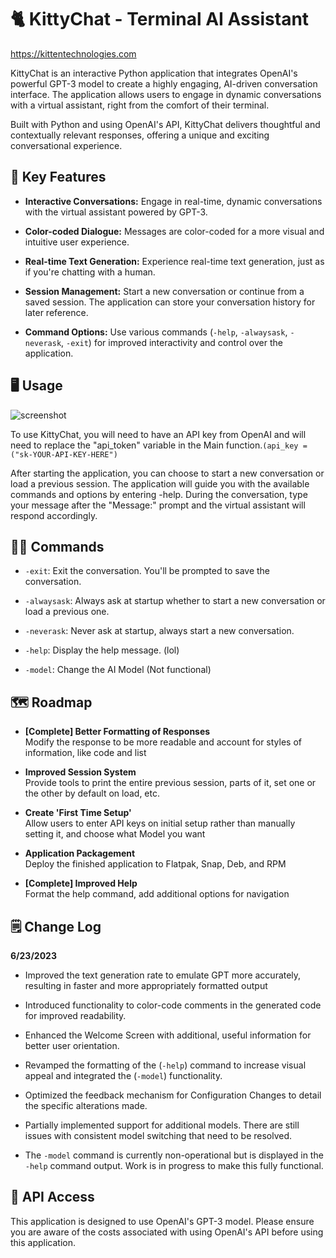 # 🐈 KittyChat - Terminal AI Assistant

https://kittentechnologies.com

KittyChat is an interactive Python application that integrates OpenAI's powerful GPT-3 model to create a highly engaging, AI-driven conversation interface. The application allows users to engage in dynamic conversations with a virtual assistant, right from the comfort of their terminal.

Built with Python and using OpenAI's API, KittyChat delivers thoughtful and contextually relevant responses, offering a unique and exciting conversational experience.

## 🔑 Key Features

- **Interactive Conversations:** Engage in real-time, dynamic conversations with the virtual assistant powered by GPT-3.

- **Color-coded Dialogue:** Messages are color-coded for a more visual and intuitive user experience.

- **Real-time Text Generation:** Experience real-time text generation, just as if you're chatting with a human.

- **Session Management:** Start a new conversation or continue from a saved session. The application can store your conversation history for later reference.

- **Command Options:** Use various commands (`-help`, `-alwaysask`, `-neverask`, `-exit`) for improved interactivity and control over the application.
  
## 🖥️ Usage

![screenshot](https://github.com/mrcafune/KittyChat/assets/101951803/fe8de2ec-ee43-4643-96fc-8f85b82b4b20)

To use KittyChat, you will need to have an API key from OpenAI and will need to replace the "api_token" variable in the Main function.`(api_key = ("sk-YOUR-API-KEY-HERE")`

After starting the application, you can choose to start a new conversation or load a previous session. The application will guide you with the available commands and options by entering -help. During the conversation, type your message after the "Message:" prompt and the virtual assistant will respond accordingly.

## 👩‍💻 Commands

- `-exit`: Exit the conversation. You'll be prompted to save the conversation.

- `-alwaysask`: Always ask at startup whether to start a new conversation or load a previous one.

- `-neverask`: Never ask at startup, always start a new conversation.

- `-help`: Display the help message. (lol)

- `-model`: Change the AI Model (Not functional)
  
## 🗺️ Roadmap 

- **[Complete] Better Formatting of Responses**<br />
Modify the response to be more readable and account for styles of information, like code and list

- **Improved Session System**<br />
Provide tools to print the entire previous session, parts of it, set one or the other by default on load, etc.

- **Create 'First Time Setup'**<br />
Allow users to enter API keys on initial setup rather than manually setting it, and choose what Model you want

- **Application Packagement**<br />
Deploy the finished application to Flatpak, Snap, Deb, and RPM

- **[Complete] Improved Help**<br />
  Format the help command, add additional options for navigation
  
## 🗒️ Change Log
**6/23/2023**

- Improved the text generation rate to emulate GPT more accurately, resulting in faster and more appropriately formatted output

- Introduced functionality to color-code comments in the generated code for improved readability.

- Enhanced the Welcome Screen with additional, useful information for better user orientation.

- Revamped the formatting of the (`-help`) command to increase visual appeal and integrated the (`-model`) functionality.

- Optimized the feedback mechanism for Configuration Changes to detail the specific alterations made.

- Partially implemented support for additional models. There are still issues with consistent model switching that need to be resolved.

- The `-model` command is currently non-operational but is displayed in the `-help` command output. Work is in progress to make this fully functional.

## 🫰 API Access

This application is designed to use OpenAI's GPT-3 model. Please ensure you are aware of the costs associated with using OpenAI's API before using this application.
